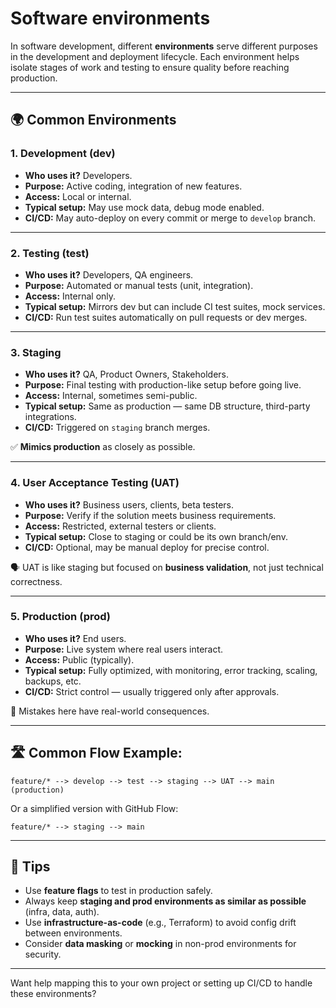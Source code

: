 # Software environments

In software development, different **environments** serve different purposes in the development and deployment lifecycle. Each environment helps isolate stages of work and testing to ensure quality before reaching production.

---

## 🌍 Common Environments

### 1. **Development (dev)**
- **Who uses it?** Developers.
- **Purpose:** Active coding, integration of new features.
- **Access:** Local or internal.
- **Typical setup:** May use mock data, debug mode enabled.
- **CI/CD:** May auto-deploy on every commit or merge to `develop` branch.

---

### 2. **Testing (test)**
- **Who uses it?** Developers, QA engineers.
- **Purpose:** Automated or manual tests (unit, integration).
- **Access:** Internal only.
- **Typical setup:** Mirrors dev but can include CI test suites, mock services.
- **CI/CD:** Run test suites automatically on pull requests or dev merges.

---

### 3. **Staging**
- **Who uses it?** QA, Product Owners, Stakeholders.
- **Purpose:** Final testing with production-like setup before going live.
- **Access:** Internal, sometimes semi-public.
- **Typical setup:** Same as production — same DB structure, third-party integrations.
- **CI/CD:** Triggered on `staging` branch merges.

✅ **Mimics production** as closely as possible.

---

### 4. **User Acceptance Testing (UAT)**
- **Who uses it?** Business users, clients, beta testers.
- **Purpose:** Verify if the solution meets business requirements.
- **Access:** Restricted, external testers or clients.
- **Typical setup:** Close to staging or could be its own branch/env.
- **CI/CD:** Optional, may be manual deploy for precise control.

🗣️ UAT is like staging but focused on **business validation**, not just technical correctness.

---

### 5. **Production (prod)**
- **Who uses it?** End users.
- **Purpose:** Live system where real users interact.
- **Access:** Public (typically).
- **Typical setup:** Fully optimized, with monitoring, error tracking, scaling, backups, etc.
- **CI/CD:** Strict control — usually triggered only after approvals.

🚨 Mistakes here have real-world consequences.

---

## 🛣️ Common Flow Example:

```plaintext
feature/* --> develop --> test --> staging --> UAT --> main (production)
```

Or a simplified version with GitHub Flow:

```plaintext
feature/* --> staging --> main
```

---

## 🧩 Tips
- Use **feature flags** to test in production safely.
- Always keep **staging and prod environments as similar as possible** (infra, data, auth).
- Use **infrastructure-as-code** (e.g., Terraform) to avoid config drift between environments.
- Consider **data masking** or **mocking** in non-prod environments for security.

---

Want help mapping this to your own project or setting up CI/CD to handle these environments?
